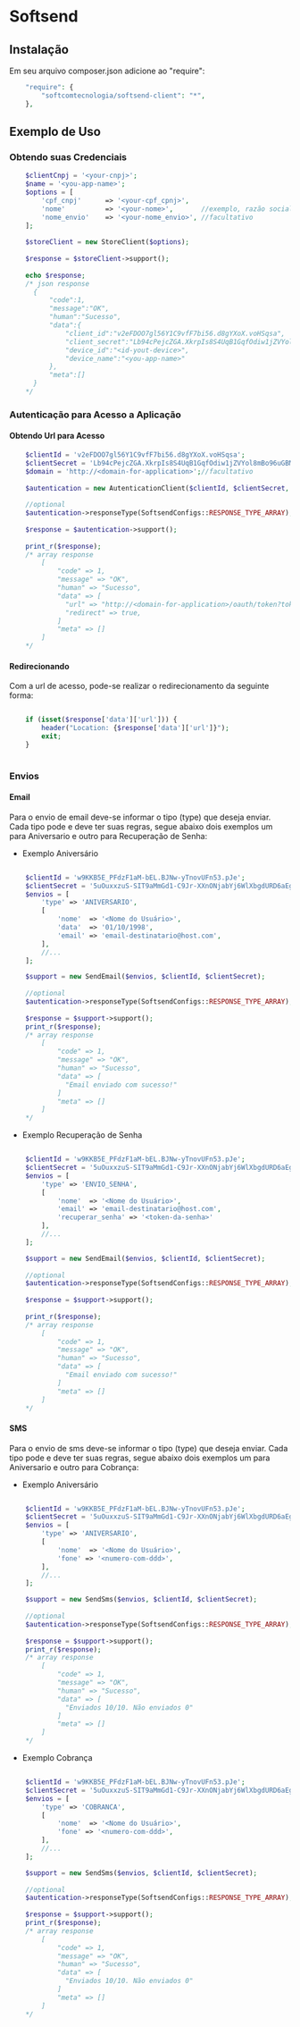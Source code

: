# Softsend


## Instalação

Em seu arquivo composer.json adicione ao "require":

```php
    "require": {
        "softcomtecnologia/softsend-client": "*",
    },
```

## Exemplo de Uso

### Obtendo suas Credenciais


```php
    $clientCnpj = '<your-cnpj>';
    $name = '<you-app-name>';
    $options = [
        'cpf_cnpj'      => '<your-cpf_cpnj>',
        'nome'          => '<your-nome>',       //exemplo, razão social da empresa
        'nome_envio'    => '<your-nome_envio>', //facultativo
    ];
    
    $storeClient = new StoreClient($options);
    
    $response = $storeClient->support();
    
    echo $response;
    /* json response
      {
          "code":1,
          "message":"OK",
          "human":"Sucesso",
          "data":{
              "client_id":"v2eFDOO7gl56Y1C9vfF7bi56.d8gYXoX.voHSqsa",
              "client_secret":"Lb94cPejcZGA.XkrpIs8S4UqB1GqfOdiw1jZVYol8mBo96uGBMVyg9efMm13",
              "device_id":"<id-yout-device>",
              "device_name":"<you-app-name>"
          },
          "meta":[]
      }
    */
```

### Autenticação para Acesso a Aplicação

#### Obtendo Url para Acesso

```php
    $clientId = 'v2eFDOO7gl56Y1C9vfF7bi56.d8gYXoX.voHSqsa';
    $clientSecret = 'Lb94cPejcZGA.XkrpIs8S4UqB1GqfOdiw1jZVYol8mBo96uGBMVyg9efMm13';
    $domain = 'http://<domain-for-application>';//facultativo
    
    $autentication = new AutenticationClient($clientId, $clientSecret, $domain);
    
    //optional
    $autentication->responseType(SoftsendConfigs::RESPONSE_TYPE_ARRAY);
    
    $response = $autentication->support();
    
    print_r($response);
    /* array response
        [
            "code" => 1,
            "message" => "OK",
            "human" => "Sucesso",
            "data" => [
              "url" => "http://<domain-for-application>/oauth/token?token=f0bd4ed91d0b956be5906a867858a87a8141283e",
              "redirect" => true,
            ]
            "meta" => []
        ]
    */
```

#### Redirecionando

Com a url de acesso, pode-se realizar o redirecionamento da seguinte forma:

```php

    if (isset($response['data']['url'])) {
        header("Location: {$response['data']['url']}");
        exit;
    }
    
```

### Envios

#### Email

Para o envio de email deve-se informar o tipo (type) que deseja enviar. 
Cada tipo pode e deve ter suas regras, segue abaixo dois exemplos um para Aniversario e outro para Recuperação de Senha:

* Exemplo Aniversário

```php

    $clientId = 'w9KKB5E_PFdzF1aM-bEL.BJNw-yTnovUFn53.pJe';
    $clientSecret = '5uOuxxzuS-SIT9aMmGd1-C9Jr-XXnONjabYj6WlXbgdURD6aEgoLsOxTVuBz';
    $envios = [
        'type' => 'ANIVERSARIO',
        [
            'nome'  => '<Nome do Usuário>',
            'data'  => '01/10/1998',
            'email' => 'email-destinatario@host.com',
        ],
        //...
    ];

    $support = new SendEmail($envios, $clientId, $clientSecret);
    
    //optional
    $autentication->responseType(SoftsendConfigs::RESPONSE_TYPE_ARRAY);
    
    $response = $support->support();
    print_r($response);
    /* array response
        [
            "code" => 1,
            "message" => "OK",
            "human" => "Sucesso",
            "data" => [
              "Email enviado com sucesso!"
            ]
            "meta" => []
        ]
    */

```

* Exemplo Recuperação de Senha

```php

    $clientId = 'w9KKB5E_PFdzF1aM-bEL.BJNw-yTnovUFn53.pJe';
    $clientSecret = '5uOuxxzuS-SIT9aMmGd1-C9Jr-XXnONjabYj6WlXbgdURD6aEgoLsOxTVuBz';
    $envios = [
        'type' => 'ENVIO_SENHA',
        [
            'nome'  => '<Nome do Usuário>',
            'email' => 'email-destinatario@host.com',
            'recuperar_senha' => '<token-da-senha>'
        ],
        //...
    ];

    $support = new SendEmail($envios, $clientId, $clientSecret);
    
    //optional
    $autentication->responseType(SoftsendConfigs::RESPONSE_TYPE_ARRAY);
    
    $response = $support->support();
    
    print_r($response);
    /* array response
        [
            "code" => 1,
            "message" => "OK",
            "human" => "Sucesso",
            "data" => [
              "Email enviado com sucesso!"
            ]
            "meta" => []
        ]
    */

```


#### SMS

Para o envio de sms deve-se informar o tipo (type) que deseja enviar. 
Cada tipo pode e deve ter suas regras, segue abaixo dois exemplos um para Aniversario e outro para Cobrança:

* Exemplo Aniversário

```php

    $clientId = 'w9KKB5E_PFdzF1aM-bEL.BJNw-yTnovUFn53.pJe';
    $clientSecret = '5uOuxxzuS-SIT9aMmGd1-C9Jr-XXnONjabYj6WlXbgdURD6aEgoLsOxTVuBz';
    $envios = [
        'type' => 'ANIVERSARIO',
        [
            'nome'  => '<Nome do Usuário>',
            'fone' => '<numero-com-ddd>',
        ],
        //...
    ];

    $support = new SendSms($envios, $clientId, $clientSecret);
    
    //optional
    $autentication->responseType(SoftsendConfigs::RESPONSE_TYPE_ARRAY);
    
    $response = $support->support();
    print_r($response);
    /* array response
        [
            "code" => 1,
            "message" => "OK",
            "human" => "Sucesso",
            "data" => [
              "Enviados 10/10. Não enviados 0"
            ]
            "meta" => []
        ]
    */

```

* Exemplo Cobrança

```php

    $clientId = 'w9KKB5E_PFdzF1aM-bEL.BJNw-yTnovUFn53.pJe';
    $clientSecret = '5uOuxxzuS-SIT9aMmGd1-C9Jr-XXnONjabYj6WlXbgdURD6aEgoLsOxTVuBz';
    $envios = [
        'type' => 'COBRANCA',
        [
            'nome'  => '<Nome do Usuário>',
            'fone' => '<numero-com-ddd>',
        ],
        //...
    ];

    $support = new SendSms($envios, $clientId, $clientSecret);
    
    //optional
    $autentication->responseType(SoftsendConfigs::RESPONSE_TYPE_ARRAY);
    
    $response = $support->support();
    print_r($response);
    /* array response
        [
            "code" => 1,
            "message" => "OK",
            "human" => "Sucesso",
            "data" => [
              "Enviados 10/10. Não enviados 0"
            ]
            "meta" => []
        ]
    */

```

